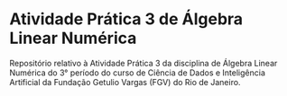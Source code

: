 # Atividade Prática 3 de Álgebra Linear Numérica

Repositório relativo à Atividade Prática 3 da disciplina de Álgebra Linear Numérica do 3° período do curso de Ciência de Dados e Inteligência Artificial da Fundação Getulio Vargas (FGV) do Rio de Janeiro.
